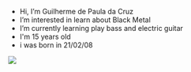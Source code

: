 - Hi, I’m Guilherme de Paula da Cruz
- I’m interested in learn about Black Metal
- I’m currently learning play bass and electric guitar
- I'm 15 years old
- i was born in 21/02/08



![](https://media.tenor.com/D3djNP2CZeUAAAAC/brazil-portugal.gif)
